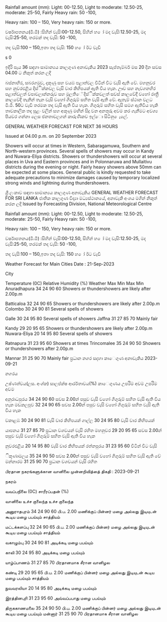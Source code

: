 Rainfall amount (mm): Light: 00-12.50, Light to moderate: 12.50-25, moderate: 25-50, Fairly Heavy rain: 50 -100,

Heavy rain: 100 – 150, Very heavy rain: 150 or more.

වර්ෂාපතනය(මි.මී) :සිහින් වැසි:00-12.50, සිහින් හ ෝ මද වැසි:12.50-25, මද වැසි:25-50, තරමක් තද වැසි: 50 -100,

තද වැසි:100 – 150,ඉතා තද වැසි: 150 හ ෝ ඊට වැඩි

s 0

ඉදිරි පැය 36 සඳහා සාමාන්‍යය කාලගුණ අනාවැකිය 2023 සැප්තැම්බර් මස 20 දින සවස 04.00 ට නිකුත් කරන ලදි

බස්නාහිර, සබරගමුව, දකුණු සහ වයඹ පළාත්වල විටින් විට වැසි ඇති වේ. මහනුවර සහ නුවරඑළිය දිස්ික්කවල වැසි වාර කිහිපයක් ඇති විය හැක. ඌව සහ නැවගනහිර පළාත්වලත් වපාවලාන්නරුව සහ මුලතිේ දිස්ික්කවලත් සවස් කාලවේදී වහෝ රාත්‍රී කාලවේදී තැනින් තැන වැසි වහෝ ගිගුරුම් සහිත වැසි ඇති වේ. ඇතැම් ස්ථාන වලට මි.මී. 50ට වැඩි තරමක තද වැසි ඇති විය හැක. ගිගුරුම් සහිත වැසි සමග ඇතිවිය හැකි තාවකාලික තද සුළං වලින් සහ අකුණු මඟින් සිදු වන අනතුරු අවම කර ගැනීමට අවශ්‍ය පියවර ගන්නා ලෙස ජනතාවලගන් කාරුණිකව ඉල්ො සිටිනු ෙැලේ.

GENERAL WEATHER FORECAST FOR NEXT 36 HOURS

Issued at 04.00 p.m. on 20 September 2023

Showers will occur at times in Western, Sabaragamuwa, Southern and North-western provinces. Several spells of showers may occur in Kandy and Nuwara-Eliya districts. Showers or thundershowers will occur at several places in Uva and Eastern provinces and in Polonnaruwa and Mullaitivu districts during the evening or night. Fairly heavy showers above 50mm can be expected at some places. General public is kindly requested to take adequate precautions to minimize damages caused by temporary localized strong winds and lightning during thundershowers.

ශ්‍රී ලංකාව සඳහා සාමාන්‍යය කාලගුණ අනාවැකිය GENERAL WEATHER FORECAST FOR SRI LANKA ජාතික කාලගුණ විද්‍යා මධ්‍යස්ථානයේ, අනාවැකි අංශය මගින් නිකුත් කරන ලදි Issued by Forecasting Division, National Meteorological Centre

Rainfall amount (mm): Light: 00-12.50, Light to moderate: 12.50-25, moderate: 25-50, Fairly Heavy rain: 50 -100,

Heavy rain: 100 – 150, Very heavy rain: 150 or more.

වර්ෂාපතනය(මි.මී) :සිහින් වැසි:00-12.50, සිහින් හ ෝ මද වැසි:12.50-25, මද වැසි:25-50, තරමක් තද වැසි: 50 -100,

තද වැසි:100 – 150,ඉතා තද වැසි: 150 හ ෝ ඊට වැඩි

Weather Forecast for Main Cities Date : 21-Sep-2023

City

Temperature (0C) Relative Humidity (%) Weather Max Min Max Min Anuradhapura 34 24 90 60 Showers or thundershowers are likely after 2.00p.m

Batticaloa 32 24 90 65 Showers or thundershowers are likely after 2.00p.m Colombo 30 24 90 81 Several spells of showers

Galle 30 24 95 80 Several spells of showers Jaffna 31 27 85 70 Mainly fair

Kandy 29 20 95 65 Showers or thundershowers are likely after 2.00p.m Nuwara-Eliya 20 14 95 80 Several spells of showers

Ratnapura 31 23 95 60 Showers at times Trincomalee 35 24 90 50 Showers or thundershowers after 2.00p.m

Mannar 31 25 90 70 Mainly fair ප්‍රධාන නගර සදහා කාෙගුණ අනාවැකිය 2023-09-21

නගරය

උෂ්ණත්වය(ලස. අංශ්‍ක) සාලප්ක්ෂ ආර්රතාවය(%) කාෙගුණය උපරිම අවම උපරිම අවම

අනුරාධපුරය 34 24 90 60 සවස 2.00න් පසුව වැසි වහෝ ගිගුරුම් සහිත වැසි ඇති විය හැක මඩකලපුව 32 24 90 65 සවස 2.00න් පසුව වැසි වහෝ ගිගුරුම් සහිත වැසි ඇති විය හැක

වකාළඹ 30 24 90 81 වැසි වාර කිහිපයක් ගාල්ල 30 24 95 80 වැසි වාර කිහිපයක්

යාපනය 31 27 85 70 ප්‍රධාන වශවයන් වැසි රහිත මහනුවර 29 20 95 65 සවස 2.00න් පසුව වැසි වහෝ ගිගුරුම් සහිත වැසි ඇති විය හැක

නුවරඑළිය 20 14 95 80 වැසි වාර කිහිපයක් රත්නපුරය 31 23 95 60 විටින් විට වැසි

ිකුණාමලය 35 24 90 50 සවස 2.00න් පසුව වැසි වහෝ ගිගුරුම් සහිත වැසි ඇති වේ මන්නාරම 31 25 90 70 ප්‍රධාන වශවයන් වැසි රහිත

பிரதான நகரங்களுக்கான வானிலை முன்னறிவித்தை் திகதி : 2023-09-21

நகரம்

வவப்பநிலை (0C) சாரீரப்பதன் (%)

வானிலை உச்ச குலைந்த உச்ச குலைந்த

அனுராதபுரம் 34 24 90 60 பி.ப. 2.00 மணிக்குப் பின்னர் மழை அல்லது இடியுடன் கூடிய மழை பபய்யும் சாத்தியம்

மட்டக்களப்பு 32 24 90 65 பி.ப. 2.00 மணிக்குப் பின்னர் மழை அல்லது இடியுடன் கூடிய மழை பபய்யும் சாத்தியம்

வகாழும்பு 30 24 90 81 அடிக்கடி மழை பபய்யும்

காலி 30 24 95 80 அடிக்கடி மழை பபய்யும்

யாழ்ப்பாணம் 31 27 85 70 பிரதானமாக சீரான வானிழல

கண்டி 29 20 95 65 பி.ப. 2.00 மணிக்குப் பின்னர் மழை அல்லது இடியுடன் கூடிய மழை பபய்யும் சாத்தியம்

நுவவரலியா 20 14 95 80 அடிக்கடி மழை பபய்யும்

இரத்தினபுரி 31 23 95 60 அவ்வப்பபாது மழை பபய்யும்

திருககாணமலை 35 24 90 50 பி.ப. 2.00 மணிக்குப் பின்னர் மழை அல்லது இடியுடன் கூடிய மழை பபய்யும் மன்னார் 31 25 90 70 பிரதானமாக சீரான வானிழல